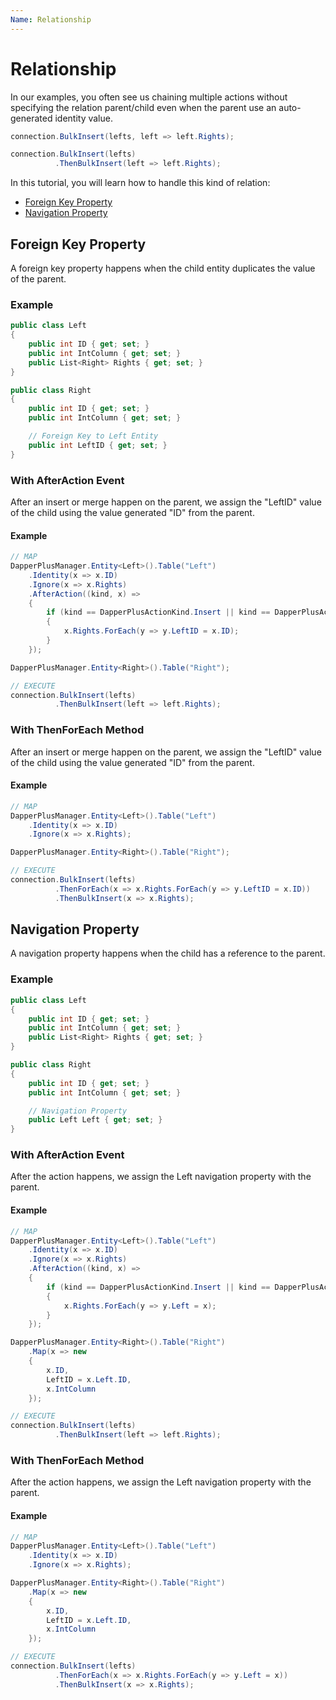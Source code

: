 ```yaml
---
Name: Relationship
---
```


# Relationship

In our examples, you often see us chaining multiple actions without specifying the relation parent/child even when the parent use an auto-generated identity value.


```csharp
connection.BulkInsert(lefts, left => left.Rights);

connection.BulkInsert(lefts)
          .ThenBulkInsert(left => left.Rights);
```


In this tutorial, you will learn how to handle this kind of relation:
- [Foreign Key Property](#foreign-key-property)
- [Navigation Property](#navigation-property)

## Foreign Key Property
A foreign key property happens when the child entity duplicates the value of the parent.

### Example

```csharp
public class Left
{
    public int ID { get; set; }
    public int IntColumn { get; set; }
    public List<Right> Rights { get; set; }
}

public class Right
{
    public int ID { get; set; }
    public int IntColumn { get; set; }

    // Foreign Key to Left Entity
    public int LeftID { get; set; }
}
```


### With AfterAction Event
After an insert or merge happen on the parent, we assign the "LeftID" value of the child using the value generated "ID" from the parent.

#### Example

```csharp
// MAP
DapperPlusManager.Entity<Left>().Table("Left")
    .Identity(x => x.ID)
    .Ignore(x => x.Rights)
    .AfterAction((kind, x) =>
    {
        if (kind == DapperPlusActionKind.Insert || kind == DapperPlusActionKind.Merge)
        {
            x.Rights.ForEach(y => y.LeftID = x.ID);
        }
    });

DapperPlusManager.Entity<Right>().Table("Right");

// EXECUTE
connection.BulkInsert(lefts)
          .ThenBulkInsert(left => left.Rights);
```

### With ThenForEach Method
After an insert or merge happen on the parent, we assign the "LeftID" value of the child using the value generated "ID" from the parent.

#### Example

```csharp
// MAP
DapperPlusManager.Entity<Left>().Table("Left")
    .Identity(x => x.ID)
    .Ignore(x => x.Rights);

DapperPlusManager.Entity<Right>().Table("Right");

// EXECUTE
connection.BulkInsert(lefts)
          .ThenForEach(x => x.Rights.ForEach(y => y.LeftID = x.ID))
          .ThenBulkInsert(x => x.Rights);
```

## Navigation Property
A navigation property happens when the child has a reference to the parent.

### Example

```csharp
public class Left
{
    public int ID { get; set; }
    public int IntColumn { get; set; }
    public List<Right> Rights { get; set; }
}

public class Right
{
    public int ID { get; set; }
    public int IntColumn { get; set; }

    // Navigation Property
    public Left Left { get; set; }
}
```

### With AfterAction Event
After the action happens, we assign the Left navigation property with the parent.

#### Example

```csharp
// MAP
DapperPlusManager.Entity<Left>().Table("Left")
    .Identity(x => x.ID)
    .Ignore(x => x.Rights)
    .AfterAction((kind, x) =>
    {
        if (kind == DapperPlusActionKind.Insert || kind == DapperPlusActionKind.Merge)
        {
            x.Rights.ForEach(y => y.Left = x);
        }
    });

DapperPlusManager.Entity<Right>().Table("Right")
    .Map(x => new
    {
        x.ID,
        LeftID = x.Left.ID,
        x.IntColumn
    });

// EXECUTE
connection.BulkInsert(lefts)
          .ThenBulkInsert(left => left.Rights);
```

### With ThenForEach Method
After the action happens, we assign the Left navigation property with the parent.

#### Example

```csharp
// MAP
DapperPlusManager.Entity<Left>().Table("Left")
    .Identity(x => x.ID)
    .Ignore(x => x.Rights);

DapperPlusManager.Entity<Right>().Table("Right")
    .Map(x => new
    {
        x.ID,
        LeftID = x.Left.ID,
        x.IntColumn
    });

// EXECUTE
connection.BulkInsert(lefts)
          .ThenForEach(x => x.Rights.ForEach(y => y.Left = x))
          .ThenBulkInsert(x => x.Rights);
```
